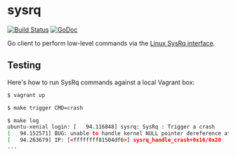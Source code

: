 # sysrq

[![Build Status](https://travis-ci.org/mlafeldt/sysrq.svg?branch=master)](https://travis-ci.org/mlafeldt/sysrq)
[![GoDoc](https://godoc.org/github.com/mlafeldt/sysrq?status.svg)](https://godoc.org/github.com/mlafeldt/sysrq)

Go client to perform low-level commands via the [Linux SysRq interface](https://github.com/torvalds/linux/blob/master/Documentation/admin-guide/sysrq.rst).

## Testing

Here's how to run SysRq commands against a local Vagrant box:

```bash
$ vagrant up

$ make trigger CMD=crash

$ make log
ubuntu-xenial login: [   94.116848] sysrq: SysRq : Trigger a crash
[   94.152571] BUG: unable to handle kernel NULL pointer dereference at           (null)
[   94.263679] IP: [<ffffffff81504df6>] sysrq_handle_crash+0x16/0x20
...
```
